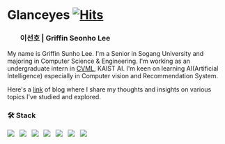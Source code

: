 # Glanceyes [![Hits](https://hits.seeyoufarm.com/api/count/incr/badge.svg?url=https%3A%2F%2Fgithub.com%2Fglanceyes&count_bg=%2371CDC5&title_bg=%234B5254&icon=buzzfeed.svg&icon_color=%23F5F5F5&title=Hits&edge_flat=false)](https://hits.seeyoufarm.com)

### <span role="image" aria-label="👦🏻" style="font-family: &quot;Apple Color Emoji&quot;, &quot;Segoe UI Emoji&quot;, NotoColorEmoji, &quot;Noto Color Emoji&quot;, &quot;Segoe UI Symbol&quot;, &quot;Android Emoji&quot;, EmojiSymbols; line-height: 1em; white-space: nowrap;">👦🏻</span> 이선호 | Griffin Seonho Lee

My name is Griffin Sunho Lee. I'm a Senior in Sogang University and majoring in Computer Science & Engineering. I'm working as an undergraduate intern in [CVML](https://sites.google.com/view/cvml-kaist/home?authuser=0), KAIST AI. I'm keen on learning AI(Artificial Intelligence) especially in Computer vision and Recommendation System.

Here's a [link](https://glanceyes.com) of blog where I share my thoughts and insights on various topics I've studied and explored.
<br/>

### 🛠 Stack

<img src="http://img.shields.io/badge/C++-00599C?style=flat-square&logo=C%2B%2B&logoColor=white"> &nbsp;
<img src="http://img.shields.io/badge/Python-3766AB?style=flat-square&logo=Python&logoColor=white"> &nbsp;
<img src="https://img.shields.io/badge/PHP-777BB4?style=flat-square&logo=PHP&logoColor=white"/> &nbsp;
<img src="https://img.shields.io/badge/-TypeScript-%233178C6?style=flat-square&logoColor=white&logo=TypeScript"> &nbsp;
<img src="https://img.shields.io/badge/Node.js-339933?style=flat-square&logo=Node.js&logoColor=white"/></a> &nbsp;
<img src="https://img.shields.io/badge/MySQL-4479A1?style=flat-square&logo=MySQL&logoColor=white"/></a> &nbsp;
<img src="https://img.shields.io/badge/Amazon AWS-232F3E?style=flat-square&logo=Amazon%20AWS&logoColor=white"/></a>

